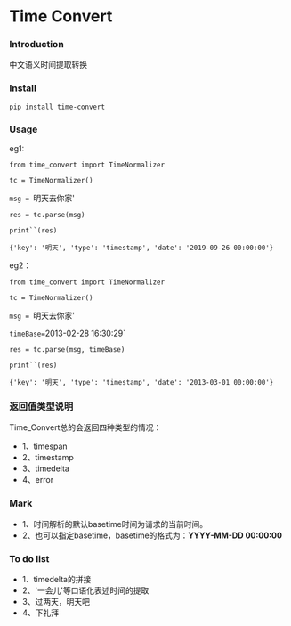 # Time Convert

### Introduction
中文语义时间提取转换

### Install
`pip install time-convert`

### Usage

eg1:

`from time_convert import TimeNormalizer`

`tc = TimeNormalizer()`

`msg = `明天去你家'

`res = tc.parse(msg)`

`print``(res)`

`{'key': '明天', 'type': 'timestamp', 'date': '2019-09-26 00:00:00'}`



eg2：

`from time_convert import TimeNormalizer`

`tc = TimeNormalizer()`

`msg = `明天去你家'

`timeBase=`2013-02-28 16:30:29`

`res = tc.parse(msg, timeBase)`

`print``(res)`

`{'key': '明天', 'type': 'timestamp', 'date': '2013-03-01 00:00:00'}`


### 返回值类型说明
Time_Convert总的会返回四种类型的情况：
   * 1、timespan
   * 2、timestamp
   * 3、timedelta
   * 4、error

### Mark
   * 1、时间解析的默认basetime时间为请求的当前时间。
   * 2、也可以指定basetime，basetime的格式为：**YYYY-MM-DD 00:00:00**
   
### To do list
   * 1、timedelta的拼接
   * 2、'一会儿'等口语化表述时间的提取
   * 3、过两天，明天吧
   * 4、下礼拜
